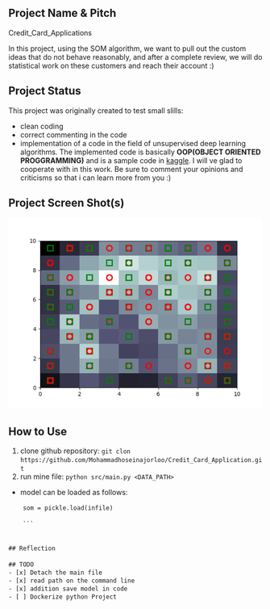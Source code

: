## Project Name & Pitch

Credit_Card_Applications

In this project, using the SOM algorithm, we want to pull out the custom ideas that do not behave reasonably, and after a complete review, we will do statistical work on these customers and reach their account :)

## Project Status

This project was originally created to test small slills:
 - clean coding
 - correct commenting in the code
 - implementation of a code in the field of unsupervised deep learning algorithms.
The implemented code is basically **OOP(OBJECT ORIENTED PROGGRAMMING)** and is a sample code in [kaggle](https://www.kaggle.com/code/abhikalpsrivastava15/dl-a-z-som-fraud-detector/comments).
I will ve glad to cooperate with in this work.
Be sure to comment your opinions and criticisms so that i can learn more from you :)

## Project Screen Shot(s)

![](image/PLOT.png)

## How to Use

1. clone github repository:
`git clon https://github.com/Mohammadhoseinajorloo/Credit_Card_Application.git`
2. run mine file:
`python src/main.py <DATA_PATH>`

- model can be loaded as follows:
```with open('som.p', 'rb') as infile:
    som = pickle.load(infile)  

    ```


## Reflection

## TODO
- [x] Detach the main file
- [x] read path on the command line
- [x] addition save model in code
- [ ] Dockerize python Project
